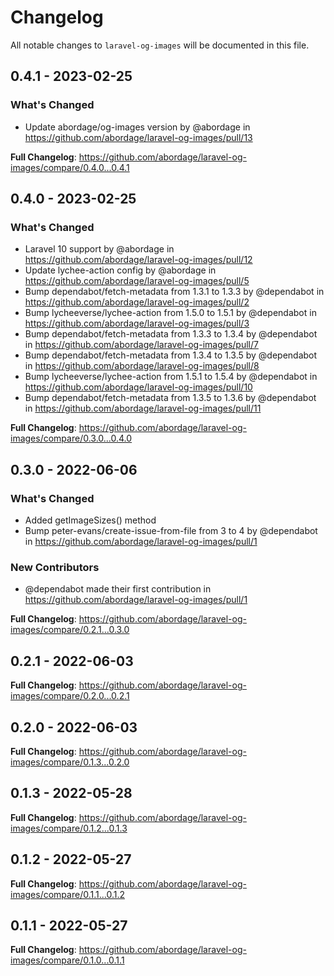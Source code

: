 # Changelog

All notable changes to `laravel-og-images` will be documented in this file.

## 0.4.1 - 2023-02-25

### What's Changed

- Update abordage/og-images version by @abordage in https://github.com/abordage/laravel-og-images/pull/13

**Full Changelog**: https://github.com/abordage/laravel-og-images/compare/0.4.0...0.4.1

## 0.4.0 - 2023-02-25

### What's Changed

- Laravel 10 support by @abordage in https://github.com/abordage/laravel-og-images/pull/12
- Update lychee-action config by @abordage in https://github.com/abordage/laravel-og-images/pull/5
- Bump dependabot/fetch-metadata from 1.3.1 to 1.3.3 by @dependabot in https://github.com/abordage/laravel-og-images/pull/2
- Bump lycheeverse/lychee-action from 1.5.0 to 1.5.1 by @dependabot in https://github.com/abordage/laravel-og-images/pull/3
- Bump dependabot/fetch-metadata from 1.3.3 to 1.3.4 by @dependabot in https://github.com/abordage/laravel-og-images/pull/7
- Bump dependabot/fetch-metadata from 1.3.4 to 1.3.5 by @dependabot in https://github.com/abordage/laravel-og-images/pull/8
- Bump lycheeverse/lychee-action from 1.5.1 to 1.5.4 by @dependabot in https://github.com/abordage/laravel-og-images/pull/10
- Bump dependabot/fetch-metadata from 1.3.5 to 1.3.6 by @dependabot in https://github.com/abordage/laravel-og-images/pull/11

**Full Changelog**: https://github.com/abordage/laravel-og-images/compare/0.3.0...0.4.0

## 0.3.0 - 2022-06-06

### What's Changed

- Added getImageSizes() method
- Bump peter-evans/create-issue-from-file from 3 to 4 by @dependabot in https://github.com/abordage/laravel-og-images/pull/1

### New Contributors

- @dependabot made their first contribution in https://github.com/abordage/laravel-og-images/pull/1

**Full Changelog**: https://github.com/abordage/laravel-og-images/compare/0.2.1...0.3.0

## 0.2.1 - 2022-06-03

**Full Changelog**: https://github.com/abordage/laravel-og-images/compare/0.2.0...0.2.1

## 0.2.0 - 2022-06-03

**Full Changelog**: https://github.com/abordage/laravel-og-images/compare/0.1.3...0.2.0

## 0.1.3 - 2022-05-28

**Full Changelog**: https://github.com/abordage/laravel-og-images/compare/0.1.2...0.1.3

## 0.1.2 - 2022-05-27

**Full Changelog**: https://github.com/abordage/laravel-og-images/compare/0.1.1...0.1.2

## 0.1.1 - 2022-05-27

**Full Changelog**: https://github.com/abordage/laravel-og-images/compare/0.1.0...0.1.1
